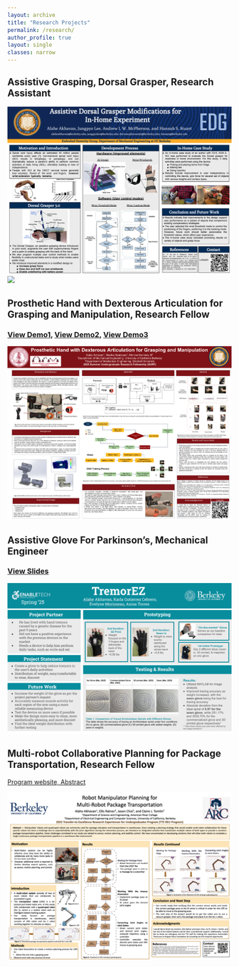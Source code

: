 ```yaml
---
layout: archive
title: "Research Projects"
permalink: /research/
author_profile: true
layout: single
classes: narrow
---
```


## Assistive Grasping, Dorsal Grasper, Research Assistant
<img src="/files/DorsalGrasper.pdf" width="600"><br>
<img src="/files/DorsalGrasper1.pdf" width="600"><br>


## Prosthetic Hand with Dexterous Articulation for Grasping and Manipulation, Research Fellow
### [View Demo1](https://drive.google.com/file/d/1KqN7ZsrqZvEUDFONyUvV6HzuZA_RxQ9S/view?usp=sharing), [View Demo2](https://drive.google.com/file/d/1Bql9kncPF_y5zN2IA96uZI20FMWQP-V5/view?usp=sharing), [View Demo3](https://drive.google.com/file/d/1b5II9WLSyLUKcVGfONpyorDFrJrIBgVz/view?usp=sharing)
<img src="/files/research/surfposter.pdf" width="600"><br>


## Assistive Glove For Parkinson’s, Mechanical Engineer
### [View Slides](https://docs.google.com/presentation/d/1rORSEVM2foOfVwtInRCRlhDM4QqjanAeF4PgJ1CGjn0/edit?usp=sharing)
<img src="/files/research/TremorEz.pdf" width="600"><br>


## Multi-robot Collaborative Planning for Package Transportation, Research Fellow
[Program website, Abstract](https://engineering.berkeley.edu/admissions/undergraduate-admissions/junior-transfers/transfer-to-excellence/tte-research-archive/)

<img src="/files/research/TTEPoster.pdf" width="600"><br>
